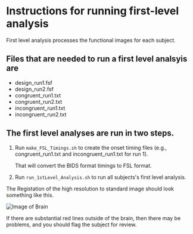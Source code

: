 # Instructions for running first-level analysis

First level analysis processes the functional images for each subject.

## Files that are needed to run a first level analsyis are

* design_run1.fsf      
* design_run2.fsf
* congruent_run1.txt     
* congruent_run2.txt
* incongruent_run1.txt   
* incongruent_run2.txt


## The first level analyses are run in two steps.

1. Run `make_FSL_Timings.sh` to create the onset timing files
   (e.g., congruent_run1.txt and incongruent_run1.txt for run 1).

   That will convert the BIDS format timings to FSL format.

1. Run `run_1stLevel_Analysis.sh` to run all subjects's first level
   analysis.

The Registation of the high resolution to standard image should look something
like this.

![Image of Brain](highres2standard.png)

If there are substantial red lines outside of the brain, then there may
be problems, and you should flag the subject for review.

